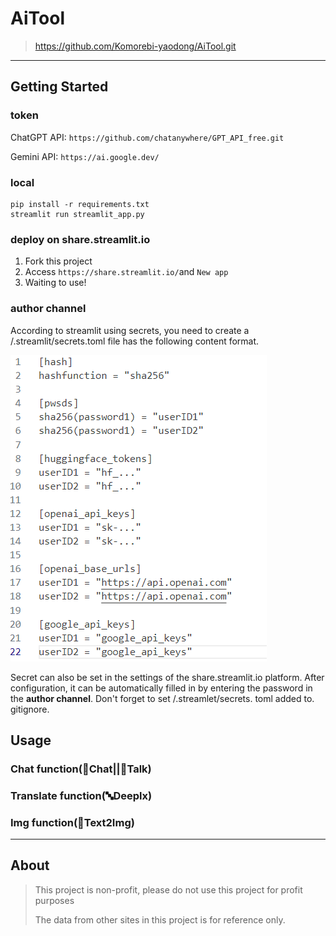 # AiTool

> https://github.com/Komorebi-yaodong/AiTool.git

---

## Getting Started

### token

ChatGPT API: `https://github.com/chatanywhere/GPT_API_free.git`

Gemini API: `https://ai.google.dev/`

### local

```
pip install -r requirements.txt
streamlit run streamlit_app.py
```

### deploy on share.streamlit.io

1. Fork this project
2. Access `https://share.streamlit.io/`and `New app`
3. Waiting to use!

### author channel

According to streamlit using secrets, you need to create a /.streamlit/secrets.toml file has the following content format.

![1703077690614](image/README/1703077690614.png)

Secret can also be set in the settings of the share.streamlit.io platform. After configuration, it can be automatically filled in by entering the password in the **author channel**. Don't forget to set /.streamlet/secrets. toml added to. gitignore.

## Usage

### Chat function(🤖Chat||💬Talk)

### Translate function(🔤Deeplx)

### Img function(🎨**Text2Img**)

---

## About

> This project is non-profit, please do not use this project for profit purposes
>
> The data from other sites in this project is for reference only.
